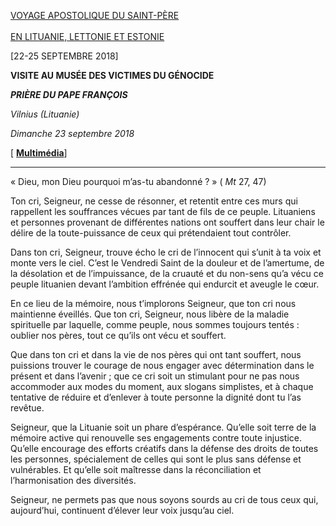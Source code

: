[VOYAGE APOSTOLIQUE DU SAINT-PÈRE\
\
EN LITUANIE, LETTONIE ET ESTONIE](http://w2.vatican.va/content/francesco/fr/travels/2018/outside/documents/papa-francesco-paesi-baltici_2018.html)

[22-25 SEPTEMBRE 2018]

**VISITE AU MUSÉE DES VICTIMES DU GÉNOCIDE**

***PRIÈRE DU PAPE FRANÇOIS***

*Vilnius (Lituanie)*

*Dimanche 23 septembre 2018*

[ **[Multimédia](http://w2.vatican.va/content/francesco/fr/events/event.dir.html/content/vaticanevents/fr/2018/9/23/vilnius-lituania-museo.html)**]

* * *

« Dieu, mon Dieu pourquoi m’as-tu abandonné ? » ( *Mt* 27, 47)

Ton cri, Seigneur, ne cesse de résonner, et retentit entre ces murs qui rappellent les souffrances vécues par tant de fils de ce peuple. Lituaniens et personnes provenant de différentes nations ont souffert dans leur chair le délire de la toute-puissance de ceux qui prétendaient tout contrôler.

Dans ton cri, Seigneur, trouve écho le cri de l’innocent qui s’unit à ta voix et monte vers le ciel. C’est le Vendredi Saint de la douleur et de l’amertume, de la désolation et de l’impuissance, de la cruauté et du non-sens qu’a vécu ce peuple lituanien devant l’ambition effrénée qui endurcit et aveugle le cœur.

En ce lieu de la mémoire, nous t’implorons Seigneur, que ton cri nous maintienne éveillés. Que ton cri, Seigneur, nous libère de la maladie spirituelle par laquelle, comme peuple, nous sommes toujours tentés : oublier nos pères, tout ce qu’ils ont vécu et souffert.

Que dans ton cri et dans la vie de nos pères qui ont tant souffert, nous puissions trouver le courage de nous engager avec détermination dans le présent et dans l’avenir ; que ce cri soit un stimulant pour ne pas nous accommoder aux modes du moment, aux slogans simplistes, et à chaque tentative de réduire et d’enlever à toute personne la dignité dont tu l’as revêtue.

Seigneur, que la Lituanie soit un phare d’espérance. Qu’elle soit terre de la mémoire active qui renouvelle ses engagements contre toute injustice. Qu’elle encourage des efforts créatifs dans la défense des droits de toutes les personnes, spécialement de celles qui sont le plus sans défense et vulnérables. Et qu’elle soit maîtresse dans la réconciliation et l’harmonisation des diversités.

Seigneur, ne permets pas que nous soyons sourds au cri de tous ceux qui, aujourd’hui, continuent d’élever leur voix jusqu’au ciel.